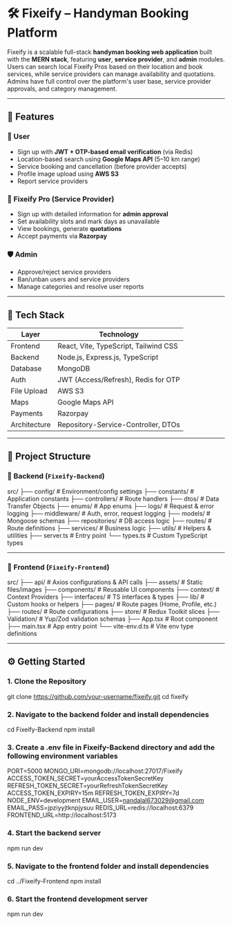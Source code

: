 # 🛠️ Fixeify – Handyman Booking Platform

Fixeify is a scalable full-stack **handyman booking web application** built with the **MERN stack**, featuring **user**, **service provider**, and **admin** modules. Users can search local Fixeify Pros based on their location and book services, while service providers can manage availability and quotations. Admins have full control over the platform's user base, service provider approvals, and category management.

---

## 🚀 Features

### 👤 User
- Sign up with **JWT + OTP-based email verification** (via Redis)
- Location-based search using **Google Maps API** (5–10 km range)
- Service booking and cancellation (before provider accepts)
- Profile image upload using **AWS S3**
- Report service providers

### 🧰 Fixeify Pro (Service Provider)
- Sign up with detailed information for **admin approval**
- Set availability slots and mark days as unavailable
- View bookings, generate **quotations**
- Accept payments via **Razorpay**

### 🛡️ Admin
- Approve/reject service providers
- Ban/unban users and service providers
- Manage categories and resolve user reports

---

## 🧱 Tech Stack

| Layer       | Technology                          |
|-------------|-------------------------------------|
| Frontend    | React, Vite, TypeScript, Tailwind CSS |
| Backend     | Node.js, Express.js, TypeScript     |
| Database    | MongoDB                             |
| Auth        | JWT (Access/Refresh), Redis for OTP |
| File Upload | AWS S3                              |
| Maps        | Google Maps API                     |
| Payments    | Razorpay                            |
| Architecture| Repository-Service-Controller, DTOs |

---

## 📂 Project Structure

### 🔧 Backend (`Fixeify-Backend`)
src/
├── config/ # Environment/config settings
├── constants/ # Application constants
├── controllers/ # Route handlers
├── dtos/ # Data Transfer Objects
├── enums/ # App enums
├── logs/ # Request & error logging
├── middleware/ # Auth, error, request logging
├── models/ # Mongoose schemas
├── repositories/ # DB access logic
├── routes/ # Route definitions
├── services/ # Business logic
├── utils/ # Helpers & utilities
├── server.ts # Entry point
└── types.ts # Custom TypeScript types

---


### 🎨 Frontend (`Fixeify-Frontend`)
src/
├── api/ # Axios configurations & API calls
├── assets/ # Static files/images
├── components/ # Reusable UI components
├── context/ # Context Providers
├── interfaces/ # TS interfaces & types
├── lib/ # Custom hooks or helpers
├── pages/ # Route pages (Home, Profile, etc.)
├── routes/ # Route configurations
├── store/ # Redux Toolkit slices
├── Validation/ # Yup/Zod validation schemas
├── App.tsx # Root component
├── main.tsx # App entry point
└── vite-env.d.ts # Vite env type definitions

---

## ⚙️ Getting Started

### 1. Clone the Repository
git clone https://github.com/your-username/fixeify.git
cd fixeify

### 2. Navigate to the backend folder and install dependencies
cd Fixeify-Backend
npm install

### 3. Create a .env file in Fixeify-Backend directory and add the following environment variables
PORT=5000
MONGO_URI=mongodb://localhost:27017/Fixeify
ACCESS_TOKEN_SECRET=yourAccessTokenSecretKey
REFRESH_TOKEN_SECRET=yourRefreshTokenSecretKey
ACCESS_TOKEN_EXPIRY=15m
REFRESH_TOKEN_EXPIRY=7d
NODE_ENV=development
EMAIL_USER=nandalal673029@gmail.com
EMAIL_PASS=jpziyyjtknpjysuu
REDIS_URL=redis://localhost:6379
FRONTEND_URL=http://localhost:5173

### 4. Start the backend server
npm run dev

### 5. Navigate to the frontend folder and install dependencies
cd ../Fixeify-Frontend
npm install

### 6. Start the frontend development server
npm run dev


